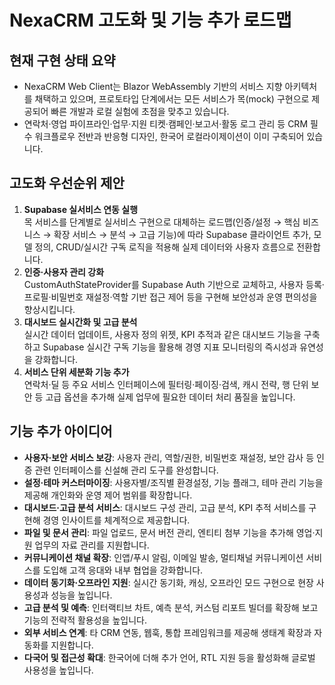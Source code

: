# NexaCRM 고도화 및 기능 추가 로드맵

## 현재 구현 상태 요약
- NexaCRM Web Client는 Blazor WebAssembly 기반의 서비스 지향 아키텍처를 채택하고 있으며, 프로토타입 단계에서는 모든 서비스가 목(mock) 구현으로 제공되어 빠른 개발과 로컬 실험에 초점을 맞추고 있습니다.
- 연락처·영업 파이프라인·업무·지원 티켓·캠페인·보고서·활동 로그 관리 등 CRM 필수 워크플로우 전반과 반응형 디자인, 한국어 로컬라이제이션이 이미 구축되어 있습니다.

## 고도화 우선순위 제안
1. **Supabase 실서비스 연동 실행**  
   목 서비스를 단계별로 실서비스 구현으로 대체하는 로드맵(인증/설정 → 핵심 비즈니스 → 확장 서비스 → 분석 → 고급 기능)에 따라 Supabase 클라이언트 추가, 모델 정의, CRUD/실시간 구독 로직을 적용해 실제 데이터와 사용자 흐름으로 전환합니다.
2. **인증·사용자 관리 강화**  
   CustomAuthStateProvider를 Supabase Auth 기반으로 교체하고, 사용자 등록·프로필·비밀번호 재설정·역할 기반 접근 제어 등을 구현해 보안성과 운영 편의성을 향상시킵니다.
3. **대시보드 실시간화 및 고급 분석**  
   실시간 데이터 업데이트, 사용자 정의 위젯, KPI 추적과 같은 대시보드 기능을 구축하고 Supabase 실시간 구독 기능을 활용해 경영 지표 모니터링의 즉시성과 유연성을 강화합니다.
4. **서비스 단위 세분화 기능 추가**  
   연락처·딜 등 주요 서비스 인터페이스에 필터링·페이징·검색, 캐시 전략, 행 단위 보안 등 고급 옵션을 추가해 실제 업무에 필요한 데이터 처리 품질을 높입니다.

## 기능 추가 아이디어
- **사용자·보안 서비스 보강**: 사용자 관리, 역할/권한, 비밀번호 재설정, 보안 감사 등 인증 관련 인터페이스를 신설해 관리 도구를 완성합니다.
- **설정·테마 커스터마이징**: 사용자별/조직별 환경설정, 기능 플래그, 테마 관리 기능을 제공해 개인화와 운영 제어 범위를 확장합니다.
- **대시보드·고급 분석 서비스**: 대시보드 구성 관리, 고급 분석, KPI 추적 서비스를 구현해 경영 인사이트를 체계적으로 제공합니다.
- **파일 및 문서 관리**: 파일 업로드, 문서 버전 관리, 엔티티 첨부 기능을 추가해 영업·지원 업무의 자료 관리를 지원합니다.
- **커뮤니케이션 채널 확장**: 인앱/푸시 알림, 이메일 발송, 멀티채널 커뮤니케이션 서비스를 도입해 고객 응대와 내부 협업을 강화합니다.
- **데이터 동기화·오프라인 지원**: 실시간 동기화, 캐싱, 오프라인 모드 구현으로 현장 사용성과 성능을 높입니다.
- **고급 분석 및 예측**: 인터랙티브 차트, 예측 분석, 커스텀 리포트 빌더를 확장해 보고 기능의 전략적 활용성을 높입니다.
- **외부 서비스 연계**: 타 CRM 연동, 웹훅, 통합 프레임워크를 제공해 생태계 확장과 자동화를 지원합니다.
- **다국어 및 접근성 확대**: 한국어에 더해 추가 언어, RTL 지원 등을 활성화해 글로벌 사용성을 높입니다.
